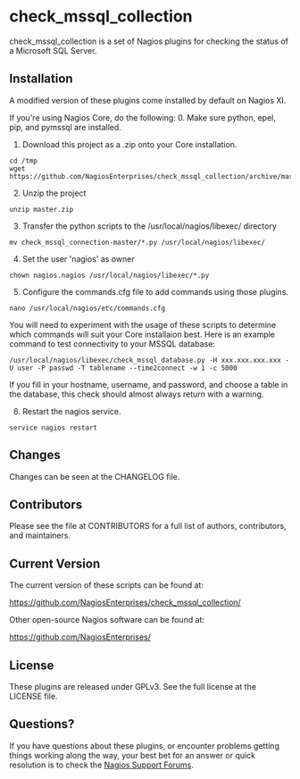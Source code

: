 check_mssql_collection
======================

check_mssql_collection is a set of Nagios plugins for checking the status of a
Microsoft SQL Server.

Installation
------------

A modified version of these plugins come installed by default on Nagios XI.

If you're using Nagios Core, do the following:
0. Make sure python, epel, pip, and pymssql are installed.

1. Download this project as a .zip onto your Core installation.

```
cd /tmp
wget https://github.com/NagiosEnterprises/check_mssql_collection/archive/master.zip
```
2. Unzip the project
```
unzip master.zip
```
3. Transfer the python scripts to the /usr/local/nagios/libexec/ directory
```
mv check_mssql_connection-master/*.py /usr/local/nagios/libexec/
```
4. Set the user 'nagios' as owner
```
chown nagios.nagios /usr/local/nagios/libexec/*.py 
```
5. Configure the commands.cfg file to add commands using those plugins.
```
nano /usr/local/nagios/etc/commands.cfg
```
You will need to experiment with the usage of these scripts to determine which
commands will suit your Core installaion best. Here is an example command to
test connectivity to your MSSQL database:
```
/usr/local/nagios/libexec/check_mssql_database.py -H xxx.xxx.xxx.xxx -U user -P passwd -T tablename --time2connect -w 1 -c 5000
```
If you fill in your hostname, username, and password, and choose a table in the
database, this check should almost always return with a warning.

6. Restart the nagios service.
```
service nagios restart
```
Changes
-------

Changes can be seen at the CHANGELOG file.

Contributors
------------

Please see the file at CONTRIBUTORS for a full list of authors, contributors,
and maintainers.

Current Version
----------------------

The current version of these scripts can be found at:

  https://github.com/NagiosEnterprises/check_mssql_collection/

Other open-source Nagios software can be found at:

  https://github.com/NagiosEnterprises/

License
-------

These plugins are released under GPLv3. See the full license at the LICENSE 
file.

Questions?
----------

If you have questions about these plugins, or encounter problems getting things
working along the way, your best bet for an answer or quick resolution is to check the
[Nagios Support Forums](https://support.nagios.com/forum/viewforum.php?f=5).
